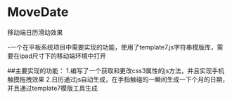 # MoveDate
移动端日历滑动效果

-一个在平板系统项目中需要实现的功能，使用了template7.js字符串模版库，需要在ipad尺寸下的移动端环境中打开

##主要实现的功能：
1.编写了一个获取和更改css3属性的js方法，并且实现手机触摸拖拽效果
2.日历通过js自动生成，在手指触碰的一瞬间生成一下个月的日期，并且通过template7模版工具生成
